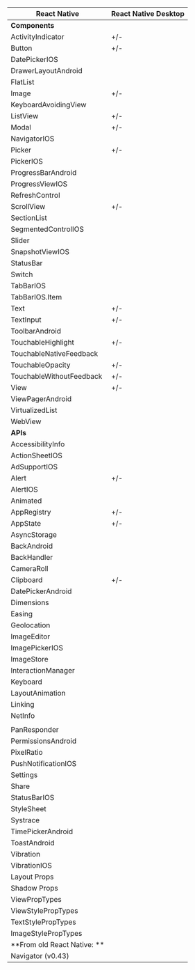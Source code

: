 | React Native                | React Native Desktop |
|-----------------------------|----------------------|
| **Components**              |                      |
| ActivityIndicator           | +/-                  |
| Button                      | +/-                  |
| DatePickerIOS               |                      |
| DrawerLayoutAndroid         |                      |
| FlatList                    |                      |
| Image                       | +/-                  |
| KeyboardAvoidingView        |                      |
| ListView                    | +/-                  |
| Modal                       | +/-                  |
| NavigatorIOS                |                      |
| Picker                      | +/-                  |
| PickerIOS                   |                      |
| ProgressBarAndroid          |                      |
| ProgressViewIOS             |                      |
| RefreshControl              |                      |
| ScrollView                  | +/-                  |
| SectionList                 |                      |
| SegmentedControlIOS         |                      |
| Slider                      |                      |
| SnapshotViewIOS             |                      |
| StatusBar                   |                      |
| Switch                      |                      |
| TabBarIOS                   |                      |
| TabBarIOS.Item              |                      |
| Text                        | +/-                  |
| TextInput                   | +/-                  |
| ToolbarAndroid              |                      |
| TouchableHighlight          | +/-                  |
| TouchableNativeFeedback     |                      |
| TouchableOpacity            | +/-                  |
| TouchableWithoutFeedback    | +/-                  |
| View                        | +/-                  |
| ViewPagerAndroid            |                      |
| VirtualizedList             |                      |
| WebView                     |                      |
| **APIs**                    |                      |
| AccessibilityInfo           |                      |
| ActionSheetIOS              |                      |
| AdSupportIOS                |                      |
| Alert                       | +/-                  |
| AlertIOS                    |                      |
| Animated                    |                      |
| AppRegistry                 | +/-                  |
| AppState                    | +/-                  |
| AsyncStorage                |                      |
| BackAndroid                 |                      |
| BackHandler                 |                      |
| CameraRoll                  |                      |
| Clipboard                   |  +/-                 |
| DatePickerAndroid           |                      |
| Dimensions                  |                      |
| Easing                      |                      |
| Geolocation                 |                      |
| ImageEditor                 |                      |
| ImagePickerIOS              |                      |
| ImageStore                  |                      |
| InteractionManager          |                      |
| Keyboard                    |                      |
| LayoutAnimation             |                      |
| Linking                     |                      |
| NetInfo                     |                      |
|                             |                      |
| PanResponder                |                      |
| PermissionsAndroid          |                      |
| PixelRatio                  |                      |
| PushNotificationIOS         |                      |
| Settings                    |                      |
| Share                       |                      |
| StatusBarIOS                |                      |
| StyleSheet                  |                      |
| Systrace                    |                      |
| TimePickerAndroid           |                      |
| ToastAndroid                |                      |
| Vibration                   |                      |
| VibrationIOS                |                      |
| Layout Props                |                      |
| Shadow Props                |                      |
| ViewPropTypes               |                      |
| ViewStylePropTypes          |                      |
| TextStylePropTypes          |                      |
| ImageStylePropTypes         |                      |
| **From old React Native: ** |                      |
| Navigator (v0.43)           |                      |

